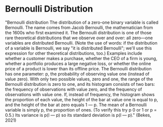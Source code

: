 # Bernoulli Distribution

"Bernoulli distribution The distribution of a zero-one binary variable is called Bernoulli. The name comes from Jacob Bernoulli, the mathematician from the 1600s who first examined it. The Bernoulli distribution is one of those rare theoretical distributions that we observe over and over: all zero—one variables are distributed Bernoulli. (Note the use of words: if the distribution of a variable is Bernoulli, we say "it is distributed Bernoulli"; we'll use this expression for other theoretical distributions, too.) Examples include whether a customer makes a purchase, whether the CEO of a firm is young, whether a portfolio produces a large negative loss, or whether the online price of a product is lower than its offline price. The Bernoulli distribution has one parameter: p, the probability of observing value one (instead of value zero). With only two possible values, zero and one, the range of the Bernoulli distribution is zero to one, and its histogram consists of two bars: the frequency of observations with value zero, and the frequency of observations with value one. If, instead of frequency, the histogram shows the proportion of each value, the height of the bar at value one is equal to p, and the height of the bar at zero equals 1 — p. The mean of a Bernoulli variable is simply p, the proportion of ones. (To verify this try p 0 or 1 or p = 0.5.) Its variance is p(l — p) so its standard deviation is p(l — p)." (Bekes, 2021)
